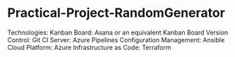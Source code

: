 # Practical-Project-RandomGenerator

Technologies:
Kanban Board: Asana or an equivalent Kanban Board
Version Control: Git
CI Server: Azure Pipelines
Configuration Management: Ansible
Cloud Platform: Azure
Infrastructure as Code: Terraform
